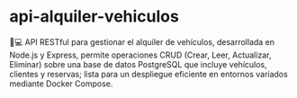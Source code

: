 # api-alquiler-vehiculos
🚗💻 API RESTful para gestionar el alquiler de vehículos, desarrollada en Node.js y Express, permite operaciones CRUD (Crear, Leer, Actualizar, Eliminar) sobre una base de datos PostgreSQL que incluye vehículos, clientes y reservas; lista para un despliegue eficiente en entornos variados mediante Docker Compose.
